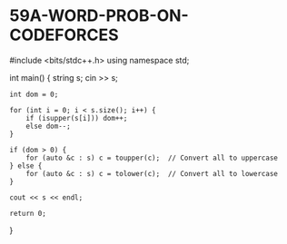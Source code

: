 # 59A-WORD-PROB-ON-CODEFORCES

#include <bits/stdc++.h>
using namespace std;

int main() {
    string s;
    cin >> s;
    
    int dom = 0;
    
    for (int i = 0; i < s.size(); i++) {
        if (isupper(s[i])) dom++;
        else dom--;
    }

    if (dom > 0) {
        for (auto &c : s) c = toupper(c);  // Convert all to uppercase
    } else {
        for (auto &c : s) c = tolower(c);  // Convert all to lowercase
    }

    cout << s << endl;

    return 0;
}
